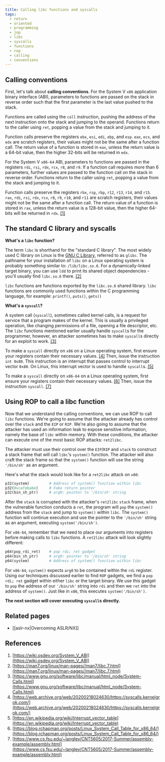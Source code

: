 ```yaml
---
title: Calling libc functions and syscalls
tags:
  - return
  - oriented
  - programming
  - jop
  - libc
  - syscalls
  - functions
  - rop
  - calling
  - conventions
---
```


## Calling conventions

First, let's talk about **calling conventions**. For the System V `x86`
application binary interface (ABI), parameters to functions are passed on the
stack in reverse order such that the first parameter is the last value pushed
to the stack.

Functions are called using the `call` instruction, pushing the address of the
next instruction onto the stack and jumping to the operand. Functions return to
the caller using `ret`, popping a value from the stack and jumping to it.

Function calls preserve the registers `ebx`, `esi`, `edi`, `ebp`, and `esp`.
`eax`, `ecx`, and `edx` are scratch registers, their values might not be the
same after a function call. The return value of a function is stored in `eax`,
unless the return value is a 64-bit value, then the higher 32-bits will be
returned in `edx`.

For the System V `x86-64` ABI, parameters to functions are passed in the
registers `rdi`, `rsi`, `rdx`, `rcx`, `r8`, and `r9`. If a function call
requires more than 6 parameters, further values are passed to the function call
on the stack in reverse order. Functions return to the caller using `ret`,
popping a value from the stack and jumping to it.

Function calls preserve the registers `rbx`, `rsp`, `rbp`, `r12`, `r13`, `r14`,
and `r15`. `rax`, `rdi`, `rsi`, `rdx`, `rcx`, `r8`, `r9`, `r10`, and `r11` are
scratch registers, their values might not be the same after a function call.
The return value of a function is stored in `rax`, unless the return value is a
128-bit value, then the higher 64-bits will be returned in `rdx`.
[[1]](#references)

## The standard C library and syscalls

**What's a `libc` function?**

The term `libc` is shorthand for the "standard C library". The most widely used
C library on Linux is the [GNU C Library](http://www.gnu.org/software/libc/),
referred to as `glibc`. The pathname for your installation of `libc` on a Linux
operating system is probably something similar to: `/lib/libc.so.6`. For a
dynamically-linked target binary, you can use `ldd` to print its shared object
dependencies - you'll usually find `libc.so.6` there. [[2]](#references)

`libc` functions are functions exported by the `libc.so.6` shared library.
`libc` functions are commonly used functions within the C programming language,
for example: `printf()`, `puts()`, `gets()`

**What's a `syscall`?**

A system call (`syscall`), sometimes called kernel calls, is a request for
service that a program makes of the kernel. This is usually a privileged
operation, like changing permissions of a file, opening a file descriptor, etc.
The `libc` functions mentioned earlier usually handle `syscall`s for the
programmer, however, an attacker sometimes has to make `syscall`s directly for
an exploit to work. [[3]](#references)

To make a `syscall` directly on `x86` on a Linux operating system, first ensure
your registers contain their necessary values. [[4]](#references) Then, issue
the instruction `int 0x80`. This instruction is an interrupt that passes
control to interrupt vector `0x80`. On Linux, this interrupt vector is used to
handle `syscall`s. [[5]](#references)

To make a `syscall` directly on `x86-64` on a Linux operating system, first
ensure your registers contain their necessary values. [[6]](#references) Then,
issue the instruction `syscall`. [[7]](#references)

## Using ROP to call a libc function

Now that we understand the calling conventions, we can use ROP to call `libc`
functions. We're going to assume that the attacker already has control over the
`stack` and the `EIP` or `RIP`. We're also going to assume that the attacker
has used an information leak to expose sensitive information, namely the base
of `libc` within memory. With these conditions, the attacker can execute one of
the most basic ROP attacks: `ret2libc`.

The attacker must use their control over the `EIP`/`RIP` and `stack` to
construct a stack frame that will call `libc`'s `system()` function. The
attacker will also craft the stack frame so that the `system()` function will
use the string `'/bin/sh'` as an argument.

Here's what the stack would look like for a `ret2libc` attack on `x86`:

```python
p32(system)         # Address of system() function within libc
p32(0xcafebabe)     # Fake return pointer
p32(bin_sh_ptr)     # arg0: pointer to '/bin/sh' string
```

After the `stack` is corrupted with the attacker's `ret2libc` `stack` frame,
when the vulnerable function conducts a `ret`, the program will `pop` the
`system()` address from the `stack` and jump to `system()` within `libc`. The
`system()` function will continue execution and use the pointer to the
`'/bin/sh'` string as an argument, executing `system('/bin/sh')`.

For `x86-64`, remember that we need to place our arguments into registers
before making calls to `libc` functions. A `ret2libc` attack will look slightly
different:

```python
p64(pop_rdi_ret)    # pop rdi; ret gadget
p64(bin_sh_ptr)     # arg0: pointer to '/bin/sh' string
p64(system)         # Address of system() function within libc
```

For `x86-64`, `system()` expects `arg0` to be contained within the `rdi`
register. Using our techniques discussed earlier to find `ROP` gadgets, we find
a `pop rdi; ret` gadget within either `libc` or the target binary. We use this
gadget to `pop` the address of our `'/bin/sh'` string into `rdi` and then we
`ret` into the address of `system()`. Just like in `x86`, this executes
`system('/bin/sh')`.

**The next section will cover executing `syscall`s directly.**

## Related pages

- [[aslr-nx|Overcoming ASLR/NX]]

## References

1. [https://wiki.osdev.org/System_V_ABI](https://wiki.osdev.org/System_V_ABI)
2. [https://man7.org/linux/man-pages//man7/libc.7.html](https://man7.org/linux/man-pages//man7/libc.7.html)
3. [https://www.gnu.org/software/libc/manual/html_node/System-Calls.html](https://www.gnu.org/software/libc/manual/html_node/System-Calls.html)
4. [https://web.archive.org/web/20200218024630/https://syscalls.kernelgrok.com/](https://web.archive.org/web/20200218024630/https://syscalls.kernelgrok.com/)
5. [https://en.wikipedia.org/wiki/Interrupt_vector_table](https://en.wikipedia.org/wiki/Interrupt_vector_table)
6. [https://blog.rchapman.org/posts/Linux_System_Call_Table_for_x86_64/](https://blog.rchapman.org/posts/Linux_System_Call_Table_for_x86_64/)
7. [https://www.cs.fsu.edu/~langley/CNT5605/2017-Summer/assembly-example/assembly.html](https://www.cs.fsu.edu/~langley/CNT5605/2017-Summer/assembly-example/assembly.html)

